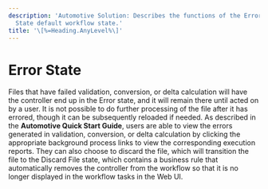 ```yaml
---
description: 'Automotive Solution: Describes the functions of the Error
  State default workflow state.'
title: '\[%=Heading.AnyLevel%\]'
---
```


Error State
===========

Files that have failed validation, conversion, or delta calculation will
have the controller end up in the Error state, and it will remain there
until acted on by a user. It is not possible to do further processing of
the file after it has errored, though it can be subsequently reloaded if
needed. As described in the **Automotive Quick Start Guide**, users are
able to view the errors generated in validation, conversion, or delta
calculation by clicking the appropriate background process links to view
the corresponding execution reports. They can also choose to discard the
file, which will transition the file to the Discard File state, which
contains a business rule that automatically removes the controller from
the workflow so that it is no longer displayed in the workflow tasks in
the Web UI.
